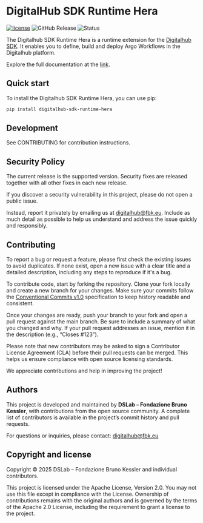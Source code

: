 # DigitalHub SDK Runtime Hera

[![license](https://img.shields.io/badge/license-Apache%202.0-blue)](https://github.com/scc-digitalhub/digitalhub-sdk-runtime-hera/LICENSE) ![GitHub Release](https://img.shields.io/github/v/release/scc-digitalhub/digitalhub-sdk-runtime-hera)
![Status](https://img.shields.io/badge/status-stable-gold)

The Digitalhub SDK Runtime Hera is a runtime extension for the [Digitalhub SDK](https://github.com/scc-digitalhub/digitalhub-sdk). It enables you to define, build and deploy Argo Workflows in the Digitalhub platform.

Explore the full documentation at the [link](https://scc-digitalhub.github.io/sdk-docs/runtimes/hera/).

## Quick start

To install the Digitalhub SDK Runtime Hera, you can use pip:

```bash
pip install digitalhub-sdk-runtime-hera
```

## Development

See CONTRIBUTING for contribution instructions.

## Security Policy

The current release is the supported version. Security fixes are released together with all other fixes in each new release.

If you discover a security vulnerability in this project, please do not open a public issue.

Instead, report it privately by emailing us at digitalhub@fbk.eu. Include as much detail as possible to help us understand and address the issue quickly and responsibly.

## Contributing

To report a bug or request a feature, please first check the existing issues to avoid duplicates. If none exist, open a new issue with a clear title and a detailed description, including any steps to reproduce if it's a bug.

To contribute code, start by forking the repository. Clone your fork locally and create a new branch for your changes. Make sure your commits follow the [Conventional Commits v1.0](https://www.conventionalcommits.org/en/v1.0.0/) specification to keep history readable and consistent.

Once your changes are ready, push your branch to your fork and open a pull request against the main branch. Be sure to include a summary of what you changed and why. If your pull request addresses an issue, mention it in the description (e.g., “Closes #123”).

Please note that new contributors may be asked to sign a Contributor License Agreement (CLA) before their pull requests can be merged. This helps us ensure compliance with open source licensing standards.

We appreciate contributions and help in improving the project!

## Authors

This project is developed and maintained by **DSLab – Fondazione Bruno Kessler**, with contributions from the open source community. A complete list of contributors is available in the project’s commit history and pull requests.

For questions or inquiries, please contact: [digitalhub@fbk.eu](mailto:digitalhub@fbk.eu)

## Copyright and license

Copyright © 2025 DSLab – Fondazione Bruno Kessler and individual contributors.

This project is licensed under the Apache License, Version 2.0.
You may not use this file except in compliance with the License. Ownership of contributions remains with the original authors and is governed by the terms of the Apache 2.0 License, including the requirement to grant a license to the project.
